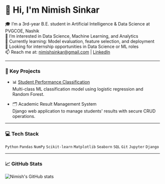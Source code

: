 # 👋 Hi, I'm Nimish Sinkar

🎓 I’m a 3rd-year B.E. student in Artificial Intelligence & Data Science at PVGCOE, Nashik  
🔭 I’m interested in Data Science, Machine Learning, and Analytics  
🌱 Currently learning: Model evaluation, feature selection, and deployment  
💼 Looking for internship opportunities in Data Science or ML roles  
📫 Reach me at: nimishsinkar@gmail.com | [LinkedIn](https://www.linkedin.com/in/nimish-sinkar-59174b301)

---

### 🧠 Key Projects

- 📊 [Student Performance Classification](https://github.com/nimish-23/student-performance-classification)  
  Multi-class ML classification model using logistic regression and Random Forest.

- 🗂️ Academic Result Management System  
  Django web application to manage students' results with secure CRUD operations.

---

### 💻 Tech Stack

`Python` `Pandas` `NumPy` `Scikit-learn` `Matplotlib` `Seaborn` `SQL` `Git` `Jupyter` `Django`

---

### 📈 GitHub Stats

![Nimish's GitHub stats](https://github-readme-stats.vercel.app/api?username=nimish-23&show_icons=true&theme=radical)
